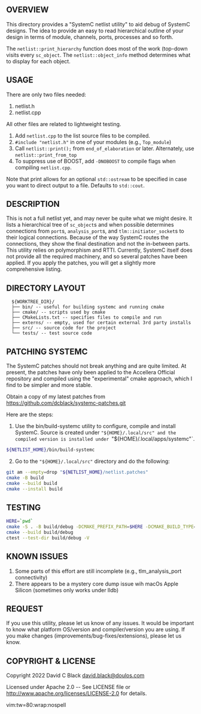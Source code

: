 OVERVIEW
--------

This directory provides a "SystemC netlist utility" to aid debug of SystemC designs. The idea to provide an easy to read hierarchical outline of your design in terms of module, channels, ports, processes and so forth.

The `netlist::print_hierarchy` function does most of the work (top-down visits every `sc_object`. The `netlist::object_info` method determines what to display for each object.

USAGE
-----

There are only two files needed:

1. netlist.h
2. netlist.cpp

All other files are related to lightweight testing.

1. Add `netlist.cpp` to the list source files to be compiled.
2. `#include "netlist.h"` in one of your modules (e.g., `Top_module`)
3. Call `netlist::print();` from `end_of_elaboration` or later. Alternately, use `netlist::print_from_top`
4. To suppress use of BOOST, add `-DNOBOOST` to compile flags when compiling `netlist.cpp`.

Note that print allows for an optional `std::ostream` to be specified in case you want to direct output to a file. Defaults to `std::cout`.

DESCRIPTION
-----------

This is not a full netlist yet, and may never be quite what we might desire. It lists a hierarchical tree of `sc_object`s and when possible determines connections from `port`s, `analysis_port`s, and `tlm::initiator_socket`s to their logical connections. Because of the way SystemC routes the connections, they show the final destination and not the in-between parts. This utility relies on polymorphism and RTTI. Currently, SystemC itself does not provide all the required machinery, and so several patches have been applied. If you apply the patches, you will get a slightly more comprehensive listing.

DIRECTORY LAYOUT
----------------

```
  ${WORKTREE_DIR}/
  ├── bin/ -- useful for building systemc and running cmake
  ├── cmake/ -- scripts used by cmake
  ├── CMakeLists.txt -- specifies files to compile and run
  ├── externs/ -- empty, used for certain external 3rd party installs
  ├── src/ -- source code for the project
  └── tests/ -- test source code
```


PATCHING SYSTEMC
----------------

The SystemC patches should not break anything and are quite limited. At present, the patches have only been applied to the Accellera Official repository and compiled using the "experimental" cmake approach, which I find to be simpler and more stable. 

Obtain a copy of my latest patches from <https://github.com/dcblack/systemc-patches.git>

Here are the steps:

1. Use the bin/build-systemc utility to configure, compile and install SystemC. Source is created under `"${HOME}/.local/src" and the compiled version is installed under `"${HOME}/.local/apps/systemc"`.
```bash
${NETLIST_HOME}/bin/build-systemc
```

2. Go to the `"${HOME}/.local/src"` directory and do the following:

```bash
git am --empty=drop "${NETLIST_HOME}/netlist.patches"
cmake -B build
cmake --build build
cmake --install build
```

TESTING
-------

```bash
HERE=`pwd`
cmake -S . -B build/debug -DCMAKE_PREFIX_PATH=$HERE -DCMAKE_BUILD_TYPE=Debug
cmake --build build/debug
ctest --test-dir build/debug -V
```

KNOWN ISSUES
------------

1. Some parts of this effort are still incomplete (e.g., tlm_analysis_port connectivity)
2. There appears to be a mystery core dump issue wih macOs Apple Silicon (sometimes only works under lldb)

REQUEST
-------

If you use this utility, please let us know of any issues. It would be important to know what platform OS/version and compiler/version you are using. If you make changes (improvements/bug-fixes/extensions), please let us know.

COPYRIGHT & LICENSE
-------------------

Copyright 2022 David C Black <david.black@doulos.com>

Licensed under Apache 2.0 -- See LICENSE file or <http://www.apache.org/licenses/LICENSE-2.0> for details.

vim:tw=80:wrap:nospell
